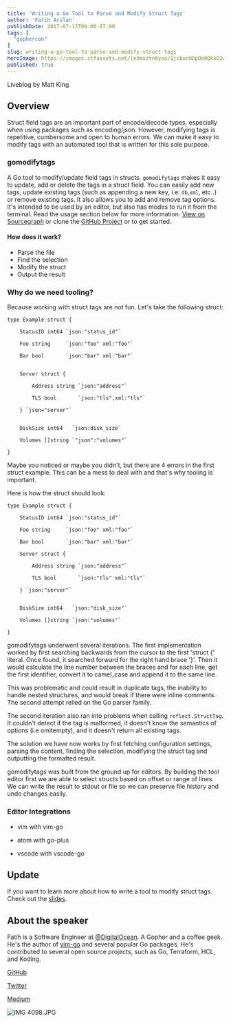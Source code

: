 ```yaml
---
title: 'Writing a Go Tool to Parse and Modify Struct Tags'
author: 'Fatih Arslan'
publishDate: 2017-07-13T00:00-07:00
tags: [
  "gophercon"
]
slug: writing-a-go-tool-to-parse-and-modify-struct-tags
heroImage: https://images.ctfassets.net/le3mxztn6yoo/1jsbunUDpOo0QkkO2wucGC/a793ce04c93f80667577a62464efe664/IMG_4098.JPG.jpeg
published: true
---
```



Liveblog by Matt King

## Overview

Struct field tags are an important part of encode/decode types, especially when using packages such as encoding/json. However, modifying tags is repetitive, cumbersome and open to human errors. We can make it easy to modify tags with an automated tool that is written for this sole purpose.

### gomodifytags

A Go tool to modify/update field tags in structs. `gomodifytags` makes it easy to update, add or delete the tags in a struct field. You can easily add new tags, update existing tags (such as appending a new key, i.e: `db`,`xml`, etc..) or remove existing tags. It also allows you to add and remove tag options. It's intended to be used by an editor, but also has modes to run it from the terminal. Read the usage section below for more information. [View on Sourcegraph](https://sourcegraph.com/github.com/fatih/gomodifytags) or clone the [GitHub Project](https://github.com/fatih/gomodifytags) or to get started.


#### How does it work?

- Parse the file
- Find the selection
- Modify the struct
- Output the result

### Why do we need tooling?

Because working with struct tags are not fun. Let's take the following struct:


```
type Example struct {

    StatusID int64 `json:"status_id"`

    Foo string     `json:"foo" xml:"foo"`

    Bar bool       `json:"bar" xml:"bar"`


    Server struct {

        Address string `json:"address"`

        TLS bool       `json:"tls",xml:"tls"`

    } `json="server"`


    DiskSize int64   `json:disk_size`

    Volumes []string `"json":"volumes"`

}
```

Maybe you noticed or maybe you didn't, but there are 4 errors in the first struct example. This can be a mess to deal with and that's why tooling is important.

Here is how the struct should look:

```
type Example struct {

    StatusID int64 `json:"status_id"`

    Foo string     `json:"foo" xml:"foo"`

    Bar bool       `json:"bar" xml:"bar"`

    Server struct {

        Address string `json:"address"`

        TLS bool       `json:"tls" xml:"tls"`

    } `json:"server"`


    DiskSize int64   `json:"disk_size"`

    Volumes []string `json:"volumes"`

}
```


gomodifytags underwent several iterations. The first implementation worked by first searching backwards from the cursor to the first 'struct {' literal. Once found, it searched forward for the right hand brace '}'. Then it would calculate the line number between the braces and for each line, get the first identifier, convert it to camel_case and append it to the same line.

This was problematic and could result in duplicate tags, the inability to handle nested structures, and would break if there were inline comments. The second attempt relied on the Go parser family.

The second iteration also ran into problems when calling `reflect.StructTag`. It couldn't detect if the tag is malformed, it doesn't know the semantics of options (i.e omitempty), and it doesn't return all existing tags.

The solution we have now works by first fetching configuration settings, parsing the content, finding the selection, modifying the struct tag and outputting the formatted result.

gomodifytags was built from the ground up for editors. By building the tool editor first we are able to select structs based on offset or range of lines. We can write the result to stdout or file so we can preserve file history and undo changes easily.

### Editor Integrations

- vim with vim-go

- atom with go-plus

- vscode with vscode-go



## Update
If you want to learn more about how to write a tool to modify struct tags. Check out the [slides](https://speakerdeck.com/farslan/building-a-go-tool-to-modify-struct-tags).


## About the speaker
Fatih is a Software Engineer at [@DigitalOcean](https://twitter.com/digitalocean). A Gopher and a coffee geek. He's the author of [vim-go](https://github.com/fatih/vim-go) and several popular Go packages. He's contributed to several open source projects, such as Go, Terraform, HCL, and Koding.

[GitHub](https://github.com/fatih)

[Twitter](https://twitter.com/fatih)

[Medium](https://medium.com/@farslan)

![IMG 4098.JPG](//images.contentful.com/le3mxztn6yoo/1jsbunUDpOo0QkkO2wucGC/a793ce04c93f80667577a62464efe664/IMG_4098.JPG.jpeg)